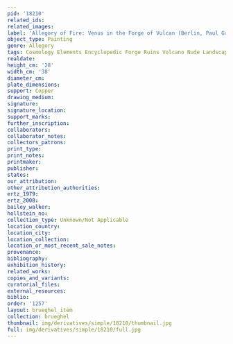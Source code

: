 ```yaml
---
pid: '18210'
related_ids: 
related_images: 
label: 'Allegory of Fire: Venus in the Forge of Vulcan (Berlin, Paul Graupe)'
object_type: Painting
genre: Allegory
tags: Cosmology Elements Encyclopedic Forge Ruins Volcano Nude Landscape Armor
realdate: 
height_cm: '28'
width_cm: '38'
diameter_cm: 
plate_dimensions: 
support: Copper
drawing_medium: 
signature: 
signature_location: 
support_marks: 
further_inscription: 
collaborators: 
collaborator_notes: 
collectors_patrons: 
print_type: 
print_notes: 
printmaker: 
publisher: 
states: 
our_attribution: 
other_attribution_authorities: 
ertz_1979: 
ertz_2008: 
bailey_walker: 
hollstein_no: 
collection_type: Unknown/Not Applicable
location_country: 
location_city: 
location_collection: 
location_or_most_recent_sale_notes: 
provenance: 
bibliography: 
exhibition_history: 
related_works: 
copies_and_variants: 
curatorial_files: 
external_resources: 
biblio: 
order: '1257'
layout: brueghel_item
collection: brueghel
thumbnail: img/derivatives/simple/18210/thumbnail.jpg
full: img/derivatives/simple/18210/full.jpg
---
```

